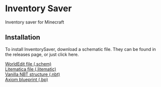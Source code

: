# Inventory Saver
Inventory saver for Minecraft

## Installation
To install InventorySaver, download a schematic file. They can be found in the releases page, or just click here.

[WorldEdit file (.schem)](https://google.com) </br>
[Litematica file (.litematic)](https://google.com) </br>
[Vanilla NBT structure (.nbt)](https://google.com) </br>
[Axiom blueprint (.bp)](https://google.com) </br>
